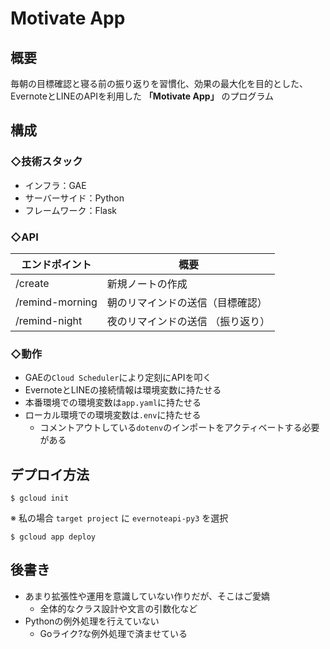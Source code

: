 # Motivate App

## **概要**
毎朝の目標確認と寝る前の振り返りを習慣化、効果の最大化を目的とした、<br>
EvernoteとLINEのAPIを利用した **「Motivate App」** のプログラム

## **構成**
### **◇技術スタック**
* インフラ：GAE
* サーバーサイド：Python
* フレームワーク：Flask

### **◇API**
| エンドポイント | 概要 |
| ---- | ---- |
| /create | 新規ノートの作成 |
| /remind-morning  | 朝のリマインドの送信（目標確認） |
| /remind-night  | 夜のリマインドの送信 （振り返り）|

### **◇動作**
* GAEの`Cloud Scheduler`により定刻にAPIを叩く
* EvernoteとLINEの接続情報は環境変数に持たせる
* 本番環境での環境変数は`app.yaml`に持たせる
* ローカル環境での環境変数は`.env`に持たせる
    * コメントアウトしている`dotenv`のインポートをアクティベートする必要がある

## **デプロイ方法**
```bash:bash
$ gcloud init
```
※ 私の場合 `target project` に `evernoteapi-py3` を選択
```bash:bash
$ gcloud app deploy
```

## **後書き**
* あまり拡張性や運用を意識していない作りだが、そこはご愛嬌
    * 全体的なクラス設計や文言の引数化など
* Pythonの例外処理を行えていない
    * Goライク?な例外処理で済ませている 